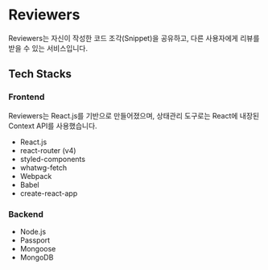# Reviewers 

Reviewers는 자신이 작성한 코드 조각(Snippet)을 공유하고, 다른 사용자에게 리뷰를 받을 수 있는 서비스입니다.

## Tech Stacks

### Frontend

Reviewers는 React.js를 기반으로 만들어졌으며, 상태관리 도구로는 React에 내장된 Context API를 사용했습니다. 

- React.js
- react-router (v4)
- styled-components
- whatwg-fetch
- Webpack
- Babel
- create-react-app

### Backend

- Node.js
- Passport
- Mongoose
- MongoDB
